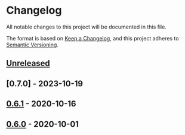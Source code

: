 # Changelog
All notable changes to this project will be documented in this file.

The format is based on [Keep a Changelog](https://keepachangelog.com/en/1.0.0/),
and this project adheres to [Semantic Versioning](https://semver.org/spec/v2.0.0.html).

## [Unreleased]

## [0.7.0] - 2023-10-19

## [0.6.1] - 2020-10-16

## [0.6.0] - 2020-10-01

[Unreleased]: https://github.com/jaredhanson/electrolyte/compare/v0.6.1...HEAD
[0.6.1]: https://github.com/jaredhanson/electrolyte/compare/v0.6.0...v0.6.1
[0.6.0]: https://github.com/jaredhanson/electrolyte/compare/v0.5.1...v0.6.0
